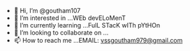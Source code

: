 - 👋 Hi, I’m @goutham107
- 👀 I’m interested in ...WEb devELoMenT
- 🌱 I’m currently learning ...FulL STacK wITh pYtHOn
- 💞️ I’m looking to collaborate on ...
- 📫 How to reach me ...EMAIL: vssgoutham979@gmail.com

<!---
goutham107/goutham107 is a ✨ special ✨ repository because its `README.md` (this file) appears on your GitHub profile.
You can click the Preview link to take a look at your changes.
--->
